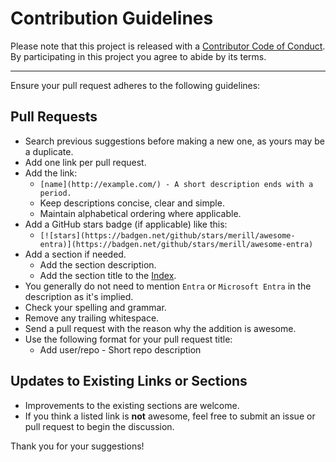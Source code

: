 # Contribution Guidelines

Please note that this project is released with a
[Contributor Code of Conduct](code-of-conduct.md). By participating in this
project you agree to abide by its terms.

---

Ensure your pull request adheres to the following guidelines:

## Pull Requests

* Search previous suggestions before making a new one, as yours may be a duplicate.
* Add one link per pull request.
* Add the link:
  * `[name](http://example.com/) - A short description ends with a period.`
  * Keep descriptions concise, clear and simple.
  * Maintain alphabetical ordering where applicable.
* Add a GitHub stars badge (if applicable) like this:
  * `[![stars](https://badgen.net/github/stars/merill/awesome-entra)](https://badgen.net/github/stars/merill/awesome-entra)`
* Add a section if needed.
  * Add the section description.
  * Add the section title to the [Index](https://github.com/merill/awesome-entra#index).
* You generally do not need to mention `Entra` or `Microsoft Entra` in the description as it's implied.
* Check your spelling and grammar.
* Remove any trailing whitespace.
* Send a pull request with the reason why the addition is awesome.
* Use the following format for your pull request title:
  * Add user/repo - Short repo description

## Updates to Existing Links or Sections

* Improvements to the existing sections are welcome.
* If you think a listed link is **not** awesome, feel free to submit an issue or pull request to begin the discussion.

Thank you for your suggestions!
